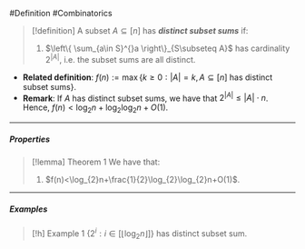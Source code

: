 #Definition #Combinatorics 

> [!definition]
> A subset $A\subseteq [n]$ has ***distinct subset sums*** if:
> 1. $\left\{  \sum_{a\in S}^{}a  \right\}_{S\subseteq A}$ has cardinality $2^{\left| A \right|}$, i.e. the subset sums are all distinct.
- **Related definition**: $f(n):=\max \{ k\geq  0: \left| A \right|=k, A\subseteq [n] \text{ has distinct subset sums}\}$.
- **Remark**: If $A$ has distinct subset sums, we have that $2^{\left| A \right|}\leq \left| A \right|\cdot n$. Hence, $f(n)<\log_{2}n+\log_{2}\log_{2}n+O(1)$.
---
##### Properties
> [!lemma] Theorem 1
> We have that:
> 1. $f(n)<\log_{2}n+\frac{1}{2}\log_{2}\log_{2}n+O(1)$.

---
##### Examples
> [!h] Example 1
> $\{ 2^i:i\in[\left\lfloor\log_{2}n\right\rfloor] \}$ has distinct subset sum. 